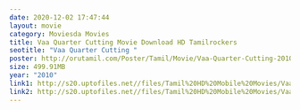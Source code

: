 ```yaml
---
date: 2020-12-02 17:47:44
layout: movie
category: Moviesda Movies
title: Vaa Quarter Cutting Movie Download HD Tamilrockers
seotitle: "Vaa Quarter Cutting "
poster: http://orutamil.com/Poster/Tamil/Movie/Vaa-Quarter-Cutting-2010.jpg
size: 499.91MB
year: "2010"
link1: http://s20.uptofiles.net//files/Tamil%20HD%20Mobile%20Movies/Vaa%20Quarter%20Cutting%20(2010)/Vaa%20Quarter%20Cutting%20(640x360)/Vaa%20Quarter%20Cutting%20HD.mp4
link2: http://s20.uptofiles.net//files/Tamil%20HD%20Mobile%20Movies/Vaa%20Quarter%20Cutting%20(2010)/Vaa%20Quarter%20Cutting%20(640x360)/Vaa%20Quarter%20Cutting%20HD.mp4
---
```

